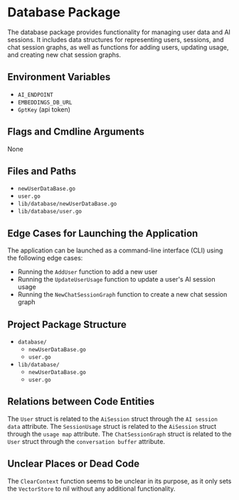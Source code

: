 # Database Package
The database package provides functionality for managing user data and AI sessions. It includes data structures for representing users, sessions, and chat session graphs, as well as functions for adding users, updating usage, and creating new chat session graphs.

## Environment Variables
* `AI_ENDPOINT`
* `EMBEDDINGS_DB_URL`
* `GptKey` (api token)

## Flags and Cmdline Arguments
None

## Files and Paths
* `newUserDataBase.go`
* `user.go`
* `lib/database/newUserDataBase.go`
* `lib/database/user.go`

## Edge Cases for Launching the Application
The application can be launched as a command-line interface (CLI) using the following edge cases:
* Running the `AddUser` function to add a new user
* Running the `UpdateUserUsage` function to update a user's AI session usage
* Running the `NewChatSessionGraph` function to create a new chat session graph

## Project Package Structure
* `database/`
	+ `newUserDataBase.go`
	+ `user.go`
* `lib/database/`
	+ `newUserDataBase.go`
	+ `user.go`

## Relations between Code Entities
The `User` struct is related to the `AiSession` struct through the `AI session data` attribute. The `SessionUsage` struct is related to the `AiSession` struct through the `usage map` attribute. The `ChatSessionGraph` struct is related to the `User` struct through the `conversation buffer` attribute.

## Unclear Places or Dead Code
The `ClearContext` function seems to be unclear in its purpose, as it only sets the `VectorStore` to nil without any additional functionality.

